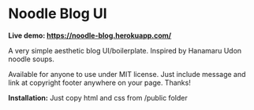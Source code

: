 # Noodle Blog UI

**Live demo: https://noodle-blog.herokuapp.com/**

A very simple aesthetic blog UI/boilerplate.
Inspired by Hanamaru Udon noodle soups.

Available for anyone to use under MIT license.
Just include message and link at copyright footer anywhere on your page.
Thanks!

**Installation:**
Just copy html and css from /public folder
